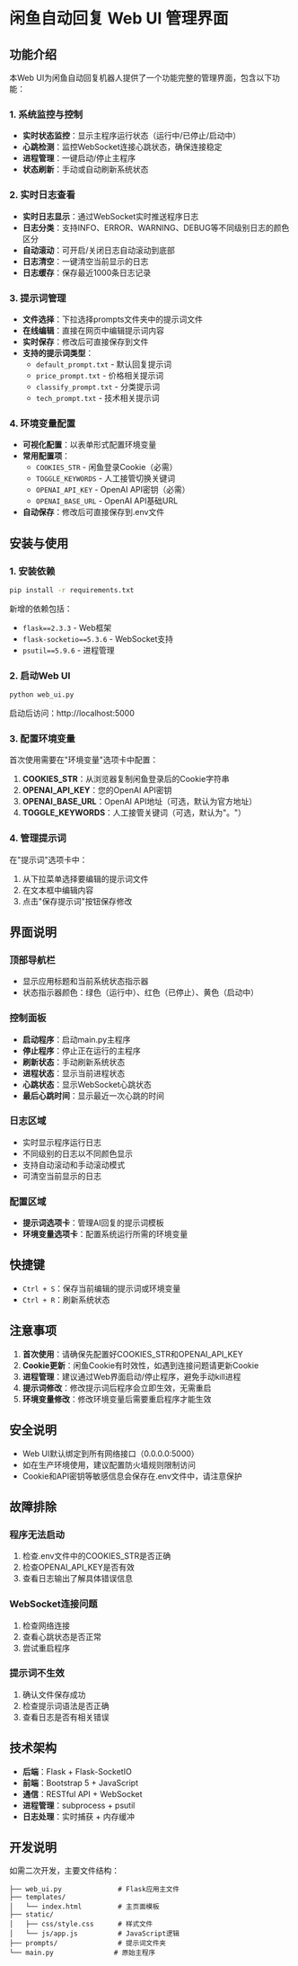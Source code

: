 # 闲鱼自动回复 Web UI 管理界面

## 功能介绍

本Web UI为闲鱼自动回复机器人提供了一个功能完整的管理界面，包含以下功能：

### 1. 系统监控与控制
- **实时状态监控**：显示主程序运行状态（运行中/已停止/启动中）
- **心跳检测**：监控WebSocket连接心跳状态，确保连接稳定
- **进程管理**：一键启动/停止主程序
- **状态刷新**：手动或自动刷新系统状态

### 2. 实时日志查看
- **实时日志显示**：通过WebSocket实时推送程序日志
- **日志分类**：支持INFO、ERROR、WARNING、DEBUG等不同级别日志的颜色区分
- **自动滚动**：可开启/关闭日志自动滚动到底部
- **日志清空**：一键清空当前显示的日志
- **日志缓存**：保存最近1000条日志记录

### 3. 提示词管理
- **文件选择**：下拉选择prompts文件夹中的提示词文件
- **在线编辑**：直接在网页中编辑提示词内容
- **实时保存**：修改后可直接保存到文件
- **支持的提示词类型**：
  - `default_prompt.txt` - 默认回复提示词
  - `price_prompt.txt` - 价格相关提示词
  - `classify_prompt.txt` - 分类提示词
  - `tech_prompt.txt` - 技术相关提示词

### 4. 环境变量配置
- **可视化配置**：以表单形式配置环境变量
- **常用配置项**：
  - `COOKIES_STR` - 闲鱼登录Cookie（必需）
  - `TOGGLE_KEYWORDS` - 人工接管切换关键词
  - `OPENAI_API_KEY` - OpenAI API密钥（必需）
  - `OPENAI_BASE_URL` - OpenAI API基础URL
- **自动保存**：修改后可直接保存到.env文件

## 安装与使用

### 1. 安装依赖

```bash
pip install -r requirements.txt
```

新增的依赖包括：
- `flask==2.3.3` - Web框架
- `flask-socketio==5.3.6` - WebSocket支持
- `psutil==5.9.6` - 进程管理

### 2. 启动Web UI

```bash
python web_ui.py
```

启动后访问：http://localhost:5000

### 3. 配置环境变量

首次使用需要在"环境变量"选项卡中配置：

1. **COOKIES_STR**：从浏览器复制闲鱼登录后的Cookie字符串
2. **OPENAI_API_KEY**：您的OpenAI API密钥
3. **OPENAI_BASE_URL**：OpenAI API地址（可选，默认为官方地址）
4. **TOGGLE_KEYWORDS**：人工接管关键词（可选，默认为"。"）

### 4. 管理提示词

在"提示词"选项卡中：

1. 从下拉菜单选择要编辑的提示词文件
2. 在文本框中编辑内容
3. 点击"保存提示词"按钮保存修改

## 界面说明

### 顶部导航栏
- 显示应用标题和当前系统状态指示器
- 状态指示器颜色：绿色（运行中）、红色（已停止）、黄色（启动中）

### 控制面板
- **启动程序**：启动main.py主程序
- **停止程序**：停止正在运行的主程序
- **刷新状态**：手动刷新系统状态
- **进程状态**：显示当前进程状态
- **心跳状态**：显示WebSocket心跳状态
- **最后心跳时间**：显示最近一次心跳的时间

### 日志区域
- 实时显示程序运行日志
- 不同级别的日志以不同颜色显示
- 支持自动滚动和手动滚动模式
- 可清空当前显示的日志

### 配置区域
- **提示词选项卡**：管理AI回复的提示词模板
- **环境变量选项卡**：配置系统运行所需的环境变量

## 快捷键

- `Ctrl + S`：保存当前编辑的提示词或环境变量
- `Ctrl + R`：刷新系统状态

## 注意事项

1. **首次使用**：请确保先配置好COOKIES_STR和OPENAI_API_KEY
2. **Cookie更新**：闲鱼Cookie有时效性，如遇到连接问题请更新Cookie
3. **进程管理**：建议通过Web界面启动/停止程序，避免手动kill进程
4. **提示词修改**：修改提示词后程序会立即生效，无需重启
5. **环境变量修改**：修改环境变量后需要重启程序才能生效

## 安全说明

- Web UI默认绑定到所有网络接口（0.0.0.0:5000）
- 如在生产环境使用，建议配置防火墙规则限制访问
- Cookie和API密钥等敏感信息会保存在.env文件中，请注意保护

## 故障排除

### 程序无法启动
1. 检查.env文件中的COOKIES_STR是否正确
2. 检查OPENAI_API_KEY是否有效
3. 查看日志输出了解具体错误信息

### WebSocket连接问题
1. 检查网络连接
2. 查看心跳状态是否正常
3. 尝试重启程序

### 提示词不生效
1. 确认文件保存成功
2. 检查提示词语法是否正确
3. 查看日志是否有相关错误

## 技术架构

- **后端**：Flask + Flask-SocketIO
- **前端**：Bootstrap 5 + JavaScript
- **通信**：RESTful API + WebSocket
- **进程管理**：subprocess + psutil
- **日志处理**：实时捕获 + 内存缓冲

## 开发说明

如需二次开发，主要文件结构：

```
├── web_ui.py              # Flask应用主文件
├── templates/
│   └── index.html         # 主页面模板
├── static/
│   ├── css/style.css      # 样式文件
│   └── js/app.js          # JavaScript逻辑
├── prompts/               # 提示词文件夹
└── main.py               # 原始主程序
``` 